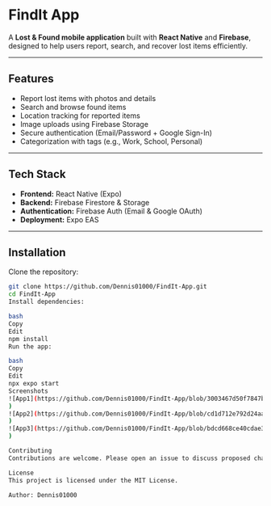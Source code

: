 # FindIt App

A **Lost & Found mobile application** built with **React Native** and **Firebase**, designed to help users report, search, and recover lost items efficiently.

---

## Features
- Report lost items with photos and details  
- Search and browse found items  
- Location tracking for reported items  
- Image uploads using Firebase Storage  
- Secure authentication (Email/Password + Google Sign-In)  
- Categorization with tags (e.g., Work, School, Personal)  

---

## Tech Stack
- **Frontend:** React Native (Expo)  
- **Backend:** Firebase Firestore & Storage  
- **Authentication:** Firebase Auth (Email & Google OAuth)  
- **Deployment:** Expo EAS  

---

## Installation

Clone the repository:
```bash
git clone https://github.com/Dennis01000/FindIt-App.git
cd FindIt-App
Install dependencies:

bash
Copy
Edit
npm install
Run the app:

bash
Copy
Edit
npx expo start
Screenshots
![App1](https://github.com/Dennis01000/FindIt-App/blob/3003467d50f7847b12353374383a6f722c94529c/App%20Screenshot1.jpg
)
![App2](https://github.com/Dennis01000/FindIt-App/blob/cd1d712e792d24aac06201dc2b0f45f1b772bba8/App%20Screenshot2.jpg
)
![App3](https://github.com/Dennis01000/FindIt-App/blob/bdcd668ce40cdae364d651196d8815afb9bd8453/App%20Screenshot3.jpg
)

Contributing
Contributions are welcome. Please open an issue to discuss proposed changes before submitting a pull request.

License
This project is licensed under the MIT License.

Author: Dennis01000
